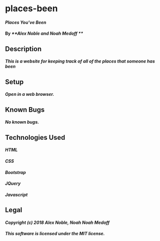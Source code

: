 # places-been

#### _Places You've Been_

#### By _**Alex Noble and Noah Medoff **_

## Description

#### _This is a website for keeping track of all of the places that someone has been_

## Setup

#### _Open in a web browser._

## Known Bugs

#### _No known bugs._

## Technologies Used

#### _HTML_
#### _CSS_
#### _Bootstrap_
#### _JQuery_
#### _Javascript_

## Legal

#### _Copyright (c) 2018 Alex Noble, Noah Noah Medoff_

#### _This software is licensed under the MIT license._
